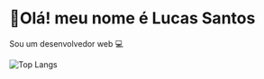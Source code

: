 # 👋Olá! meu nome é Lucas Santos 
Sou um desenvolvedor web 💻


![Top Langs](https://github-readme-stats.vercel.app/api/top-langs/?username=lucassantossh&hide_progress=true)
